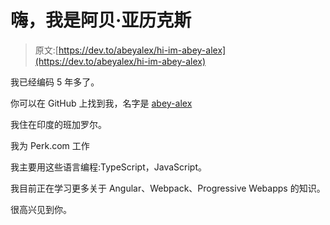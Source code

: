 # 嗨，我是阿贝·亚历克斯

> 原文:[https://dev.to/abeyalex/hi-im-abey-alex](https://dev.to/abeyalex/hi-im-abey-alex)

我已经编码 5 年多了。

你可以在 GitHub 上找到我，名字是 [abey-alex](https://github.com/abey-alex)

我住在印度的班加罗尔。

我为 Perk.com 工作

我主要用这些语言编程:TypeScript，JavaScript。

我目前正在学习更多关于 Angular、Webpack、Progressive Webapps 的知识。

很高兴见到你。